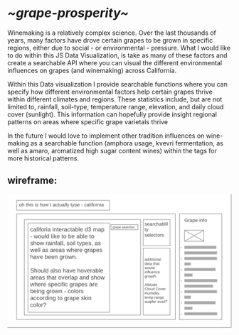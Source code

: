 # *~**grape-prosperity**~*


Winemaking is a relatively complex science. Over the last thousands of 
years, many factors have drove certain grapes to be grown in specific regions,
either due to social - or environmental - pressure.  What I would like to do
within this JS Data Visualization, is take as many of these factors and
create a searchable API where you can visual the different  environmental
influences on grapes (and winemaking) across California.

Within this Data visualization I provide searchable functions where you can
specify how different environmental factors help certain grapes thrive within
different climates and regions. These statistics include, but are not limited to,
rainfall, soil-type, temperature range, elevation, and daily cloud cover (sunlight).
This information can hopefully provide insight regional patterns on areas
where specific grape varietals thrive

In the future I would love to implement other tradition influences on wine-making
as a searchable function (amphora usage, kvevri fermentation, as well as
amaro, aromatized high sugar content wines) within the tags for more historical patterns.

## wireframe:

![grape-prosperity wireframe](./assets/wireframe/Screenshot%202023-01-12%20at%209.29.24%20PM.png)
